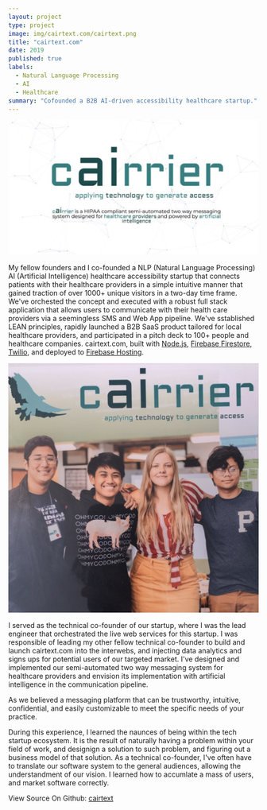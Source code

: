 ```yaml
---
layout: project
type: project
image: img/cairtext.com/cairtext.png
title: "cairtext.com"
date: 2019
published: true
labels:
  - Natural Language Processing
  - AI
  - Healthcare
summary: "Cofounded a B2B AI-driven accessibility healthcare startup."
---
```


<img class="img-fluid" src="../img/cairtext.com/cairtext.png">

My fellow founders and I co-founded a NLP (Natural Language Processing) AI (Artificial Intelligence) healthcare accessibility startup that connects patients with their healthcare providers in a simple intuitive manner that gained traction of over 1000+ unique visitors in a two-day time frame. We've orchested the concept and executed with a robust full stack application that allows users to communicate with their health care providers via a seemingless SMS and Web App pipeline. We've sstablished LEAN principles, rapidly launched a B2B SaaS product tailored for local healthcare providers, and participated in a pitch deck to 100+ people and healthcare companies. cairtext.com, built with [Node.js](https://nodejs.org/en/), [Firebase Firestore](https://firebase.google.com/docs/firestore), [Twilio](https://www.twilio.com/en-us), and deployed to [Firebase Hosting](https://firebase.google.com/docs/hosting).

<div style="text-align: center;">
  <img class="img-fluid" style="height=30%; width=50%" src="../img/cairtext.com/founders-photo.png">
</div>

I served as the technical co-founder of our startup, where I was the lead engineer that orchestrated the live web services for this startup. I was responsible of leading my other fellow technical co-founder to build and launch cairtext.com into the interwebs, and injecting data analytics and signs ups for potential users of our targeted market. I've designed and implemented our semi-automated two way messaging system for healthcare providers and envision its implementation with artificial intelligence in the communication pipeline.



As we believed a messaging platform that can be trustworthy, intuitive, confidential, and easily customizable to meet the specific needs of your practice.

During this experience, I learned the naunces of being within the tech startup ecosystem. It is the result of naturally having a problem within your field of work, and designign a solution to such problem, and figuring out a business model of that solution. As a technical co-founder, I've often have to translate our software system to the general audiences, allowing the understandment of our vision. I learned how to accumlate a mass of users, and market software correctly.

View Source On Github: <a href="https://github.com/caslabs/cAIrrier">cairtext</a>
